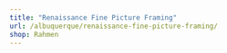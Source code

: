 ```yaml
---
title: "Renaissance Fine Picture Framing"
url: /albuquerque/renaissance-fine-picture-framing/
shop: Rahmen
---
```

